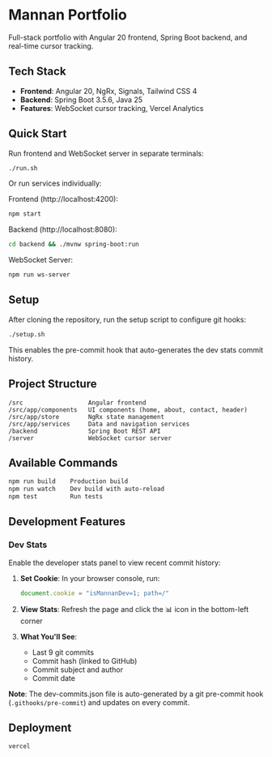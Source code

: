 # Mannan Portfolio

Full-stack portfolio with Angular 20 frontend, Spring Boot backend, and real-time cursor tracking.

## Tech Stack

- **Frontend**: Angular 20, NgRx, Signals, Tailwind CSS 4
- **Backend**: Spring Boot 3.5.6, Java 25
- **Features**: WebSocket cursor tracking, Vercel Analytics

## Quick Start

Run frontend and WebSocket server in separate terminals:
```bash
./run.sh
```

Or run services individually:

Frontend (http://localhost:4200):
```bash
npm start
```

Backend (http://localhost:8080):
```bash
cd backend && ./mvnw spring-boot:run
```

WebSocket Server:
```bash
npm run ws-server
```

## Setup

After cloning the repository, run the setup script to configure git hooks:

```bash
./setup.sh
```

This enables the pre-commit hook that auto-generates the dev stats commit history.

## Project Structure

```
/src                  Angular frontend
/src/app/components   UI components (home, about, contact, header)
/src/app/store        NgRx state management
/src/app/services     Data and navigation services
/backend              Spring Boot REST API
/server               WebSocket cursor server
```

## Available Commands

```bash
npm run build    Production build
npm run watch    Dev build with auto-reload
npm test         Run tests
```

## Development Features

### Dev Stats

Enable the developer stats panel to view recent commit history:

1. **Set Cookie**: In your browser console, run:
   ```javascript
   document.cookie = "isMannanDev=1; path=/"
   ```

2. **View Stats**: Refresh the page and click the 📊 icon in the bottom-left corner

3. **What You'll See**:
   - Last 9 git commits
   - Commit hash (linked to GitHub)
   - Commit subject and author
   - Commit date

**Note**: The dev-commits.json file is auto-generated by a git pre-commit hook (`.githooks/pre-commit`) and updates on every commit.

## Deployment

```bash
vercel
```
